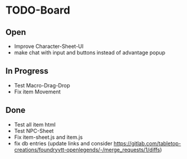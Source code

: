 # TODO-Board

## Open
- Improve Character-Sheet-UI
- make chat with input and buttons instead of advantage popup

## In Progress
- Test Macro-Drag-Drop
- Fix item Movement

## Done
- Test all item html
- Test NPC-Sheet
- Fix item-sheet.js and item.js
- fix db entries (update links and consider https://gitlab.com/tabletop-creations/foundryvtt-openlegends/-/merge_requests/1/diffs)
